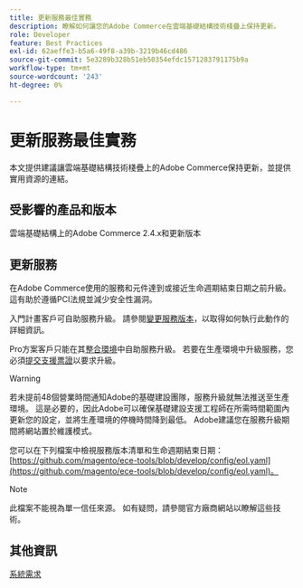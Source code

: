```yaml
---
title: 更新服務最佳實務
description: 瞭解如何讓您的Adobe Commerce在雲端基礎結構技術棧疊上保持更新。
role: Developer
feature: Best Practices
exl-id: 62aeffe3-b5a6-49f8-a39b-3219b46cd486
source-git-commit: 5e3289b328b51eb50354efdc1571283791175b9a
workflow-type: tm+mt
source-wordcount: '243'
ht-degree: 0%

---
```


# 更新服務最佳實務

本文提供建議讓雲端基礎結構技術棧疊上的Adobe Commerce保持更新，並提供實用資源的連結。

## 受影響的產品和版本

雲端基礎結構上的Adobe Commerce 2.4.x和更新版本

## 更新服務

在Adobe Commerce使用的服務和元件達到或接近生命週期結束日期之前升級。 這有助於遵循PCI法規並減少安全性漏洞。

入門計畫客戶可自助服務升級。 請參閱[變更服務版本](https://experienceleague.adobe.com/en/docs/commerce-cloud-service/user-guide/configure/service/services-yaml#change-service-version)，以取得如何執行此動作的詳細資訊。

Pro方案客戶只能在其[整合環境](https://experienceleague.adobe.com/docs/commerce-knowledge-base/kb/announcements/commerce-announcements/integration-environment-enhancement-request-pro-and-starter.html)中自助服務升級。 若要在生產環境中升級服務，您必須[提交支援票證](https://experienceleague.adobe.com/docs/commerce-knowledge-base/kb/help-center-guide/magento-help-center-user-guide.html#submit-ticket)以要求升級。

>[!WARNING]
>
>若未提前48個營業時間通知Adobe的基礎建設團隊，服務升級就無法推送至生產環境。 這是必要的，因此Adobe可以確保基礎建設支援工程師在所需時間範圍內更新您的設定，並將生產環境的停機時間降到最低。 Adobe建議您在服務升級期間將網站置於維護模式。

您可以在下列檔案中檢視服務版本清單和生命週期結束日期： [https://github.com/magento/ece-tools/blob/develop/config/eol.yaml](https://github.com/magento/ece-tools/blob/develop/config/eol.yaml)。

>[!NOTE]
>
>此檔案不能視為單一信任來源。 如有疑問，請參閱官方廠商網站以瞭解這些技術。

## 其他資訊

[系統需求](../../../installation/system-requirements.md)
